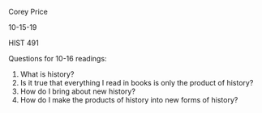 Corey Price

10-15-19


HIST 491

Questions for 10-16 readings:

1.	What is history?
2.	Is it true that everything I read in books is only the product of history?
3.	How do I bring about new history?
4.	How do I make the products of history into new forms of history?

